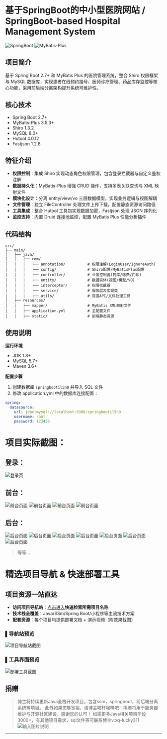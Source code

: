 # 基于SpringBoot的中小型医院网站 / SpringBoot-based Hospital Management System

![SpringBoot](https://spring.io/projects/spring-boot)
![MyBatis-Plus](https://mybatis.plus)

## 项目简介  
基于 Spring Boot 2.7+ 和 MyBatis Plus 的医院管理系统，整合 Shiro 权限框架与 MySQL 数据库，实现患者在线预约挂号、医师诊疗管理、药品库存监控等核心功能，采用前后端分离架构提升系统可维护性。

## 核心技术  
- Spring Boot 2.7+  
- MyBatis-Plus 3.5.3+  
- Shiro 1.3.2  
- MySQL 8.0+  
- Hutool 4.0.12  
- Fastjson 1.2.8  

## 特征介绍  
- ​**​权限控制​**​：集成 Shiro 实现动态角色权限管理，包含登录拦截器与自定义鉴权注解  
- ​**​数据持久化​**​：MyBatis-Plus 增强 CRUD 操作，支持多表关联查询与 XML 映射文件  
- ​**​模块化设计​**​：分离 entity/view/vo 三层数据模型，实现业务逻辑与视图解耦  
- ​**​文件管理​**​：独立 FileController 处理文件上传下载，配置静态资源访问路径  
- ​**​工具集成​**​：整合 Hutool 工具包实现数据加密，Fastjson 处理 JSON 序列化  
- ​**​监控支持​**​：内置 Druid 连接池监控，配置 MyBatis Plus 性能分析插件  

## 代码结构
```
src/
├── main/
│   ├── java/
│   │   ├── com/
│   │   │   ├── annotation/          # 权限注解(LoginUser/IgnoreAuth)
│   │   │   ├── config/              # Shiro配置/MyBatisPlus配置
│   │   │   ├── controller/          # 业务控制器(药库/缴费/门诊)
│   │   │   ├── entity/              # 数据实体(视图/模型/VO)
│   │   │   ├── interceptor/         # 权限拦截器
│   │   │   ├── service/             # 服务层及实现类
│   │   │   ├── utils/               # 百度API/文件处理工具
│   ├── resources/
│   │   ├── mapper/                  # MyBatis XML映射文件
│   │   ├── application.yml          # 主配置文件
│   │   ├── static/                  # 前端静态资源
```
## 使用说明
​**​运行环境​**​  
- JDK 1.8+  
- MySQL 5.7+  
- Maven 3.6+

​**​配置步骤​**​  
1. 创建数据库 `springbootil5n0` 并导入 SQL 文件  
2. 修改 application.yml 中的数据库连接配置：  
```yaml
spring:
  datasource:
    url: jdbc:mysql://localhost:3306/springbootil5n0
    username: root
    password: 123456
```

# 项目实际截图：
## 登录：
![登录页](xx/login.png)

## 前台：
![前台页面](xx/prefix/1.png)
![前台页面](xx/prefix/2.png)
![前台页面](xx/prefix/3.png)
![前台页面](xx/prefix/4.png)

## 后台：
![后台页面](xx/suffix/1.png)
![后台页面](xx/suffix/2.png)
![后台页面](xx/suffix/3.png)
![后台页面](xx/suffix/4.png)
![后台页面](xx/suffix/5.png)
![后台页面](xx/suffix/6.png)
![后台页面](xx/suffix/7.png)

> 等等...

# 精选项目导航 & 快速部署工具
## 项目资源一站直达
- ​**访问项目导航站**：[点击进入](http://sysadmin.3vfree.vip)**快速检索所需项目名称**
- ​**技术栈全覆盖**：Java/SSm/Spring Boot/小程序等主流技术方案
- ​**配套资源**：每个项目均提供部署文档 + 演示视频（附效果截图）

### ▌导航站预览
![项目导航站截图](项目检索工具.png)

### ▌工具界面预览
![部署工具截图](一键部署工具.png)

## 捐赠
> 博主将持续更新Java全栈开发项目，包含ssm，springboot，前后端分离系统等项目。
> 此外如果您够宽裕，请博主喝杯咖啡吧！捐赠将用于服务器维护与开源社区建设，感谢您的认可！
> 如需更多Java相关项目毕设3000+，有其他项目需求，sql文件等可联系博主v:xq-lucky311
![输入图片说明](%E7%91%9E%E5%B9%B8%EF%BC%81%E7%91%9E%E5%B9%B8%EF%BC%81.png)
---
